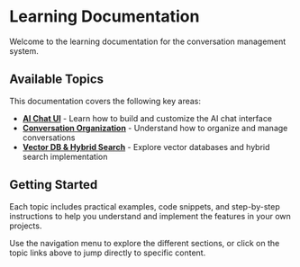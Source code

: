# Learning Documentation

Welcome to the learning documentation for the conversation management system.

## Available Topics

This documentation covers the following key areas:

- **[AI Chat UI](ai_chat_ui.md)** - Learn how to build and customize the AI chat interface
- **[Conversation Organization](conversation_organization.md)** - Understand how to organize and manage conversations
- **[Vector DB & Hybrid Search](vector_db_hybrid_search.md)** - Explore vector databases and hybrid search implementation

## Getting Started

Each topic includes practical examples, code snippets, and step-by-step instructions to help you understand and implement the features in your own projects.

Use the navigation menu to explore the different sections, or click on the topic links above to jump directly to specific content.


